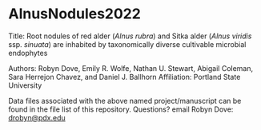 # AlnusNodules2022
Title: Root nodules of red alder (*Alnus rubra*) and Sitka alder (*Alnus viridis* ssp. *sinuata*) are inhabited by taxonomically diverse cultivable microbial endophytes

Authors: Robyn Dove, Emily R. Wolfe, Nathan U. Stewart, Abigail Coleman, Sara Herrejon Chavez, and Daniel J. Ballhorn
Affiliation: Portland State University

Data files associated with the above named project/manuscript can be found in the file list of this repository.
Questions? email Robyn Dove: drobyn@pdx.edu
